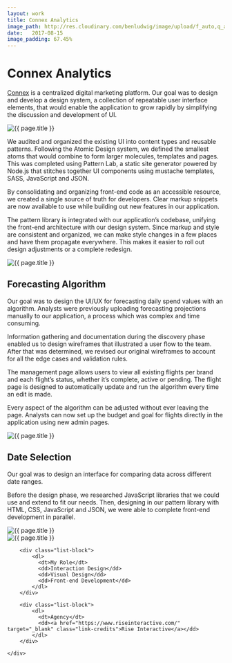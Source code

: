 ```yaml
---
layout: work
title: Connex Analytics
image_path: http://res.cloudinary.com/benludwig/image/upload/f_auto,q_auto/v1505315096/Connex-Concept-1_ceda7h.jpg
date:   2017-08-15
image_padding: 67.45%
---
```

<div class="grid-container">
<div class="grid">


<div class="grid-item">
  <div class="copy-block split revealblock">
  <div class="copy-left">
    <h1>Connex Analytics</h1>
    </div>
    <div class="copy-right">
    <p><a href="https://www.riseinteractive.com/connex/data-analytics-software" target="_blank" class="link-inline">Connex</a> is a centralized digital marketing platform. Our goal was to design and develop a design system, a collection of repeatable user interface elements, that would enable the application to grow rapidly by simplifying the discussion and development of UI.</p>
    </div>
  </div>
</div>


<div class="grid-item">
<div class="imgblock revealblock">
  <div class="signal"></div>
  <div class="imgfull">
  <img src="http://res.cloudinary.com/benludwig/image/upload/f_auto,q_auto/v1505315096/Connex-Concept-1_ceda7h.jpg" alt="{{ page.title }}" onload="imgLoaded(this)">
</div>
</div>
</div>

<div class="grid-item">
  <div class="copy-block split revealblock">
  <div class="copy-left">
    <p>We audited and organized the existing UI into content types and reusable patterns. Following the Atomic Design system, we defined the smallest atoms that would combine to form larger molecules, templates and pages. This was completed using Pattern Lab, a static site generator powered by Node.js that stitches together UI components using mustache templates, SASS, JavaScript and JSON.</p>
    <p>By consolidating and organizing front-end code as an accessible resource, we created a single source of truth for developers. Clear markup snippets are now available to use while building out new features in our application.</p>
    </div>
    <div class="copy-right">
    <p>The pattern library is integrated with our application’s codebase, unifying the front-end architecture with our design system. Since markup and style are consistent and organized, we can make style changes in a few places and have them propagate everywhere. This makes it easier to roll out design adjustments or a complete redesign.</p>
    </div>
  </div>
</div>

<div class="grid-item">
<div class="imgblock revealblock">
  <div class="signal"></div>
  <div class="imgfull">
  <img src="http://res.cloudinary.com/benludwig/image/upload/f_auto,q_auto/v1505315096/Connex-Concept-2_bv0xyd.jpg" alt="{{ page.title }}" onload="imgLoaded(this)">
</div>
</div>
</div>






<div class="grid-item">
  <div class="copy-block split revealblock">
  <div class="copy-left">
  <h2>Forecasting Algorithm</h2>
  </div>
  <div class="copy-right">
    <p>Our goal was to design the UI/UX for forecasting daily spend values with an algorithm. Analysts were previously uploading forecasting projections manually to our application, a process which was complex and time consuming.</p>
    <p>Information gathering and documentation during the discovery phase enabled us to design wireframes that illustrated a user flow to the team. After that was determined, we revised our original wireframes to account for all the edge cases and validation rules.</p>
    <p>The management page allows users to view all existing flights per brand and each flight’s status, whether it’s complete, active or pending. The flight page is designed to automatically update and run the algorithm every time an edit is made.</p>
    <p>Every aspect of the algorithm can be adjusted without ever leaving the page. Analysts can now set up the budget and goal for flights directly in the application using new admin pages.</p>
    </div>
  </div>
</div>

<div class="grid-item">
<div class="imgblock revealblock">
  <div class="signal"></div>
  <div class="imgfull">
  <img src="http://res.cloudinary.com/benludwig/image/upload/f_auto,q_auto/v1505269112/Connex-Budget-2_pksyd2.jpg" alt="{{ page.title }}" onload="imgLoaded(this)">
</div>
</div>
</div>


<div class="grid-item">
  <div class="copy-block split revealblock">
  <div class="copy-left">
    <h2>Date Selection</h2>
    </div>
    <div class="copy-right">
    <p>Our goal was to design an interface for comparing data across different date ranges.</p>
    <p>Before the design phase, we researched JavaScript libraries that we could use and extend to fit our needs. Then, designing in our pattern library with HTML, CSS, JavaScript and JSON, we were able to complete front-end development in parallel.</p>
    </div>
  </div>
</div>

<div class="grid-item">
<div class="imgblock revealblock">
  <div class="signal"></div>
  <div class="imgfull">
  <img src="http://res.cloudinary.com/benludwig/image/upload/f_auto,q_auto/v1505269080/Connex-Datepicker-3-Square_pzojhb.jpg" alt="{{ page.title }}" onload="imgLoaded(this)">
</div>
</div>
</div>




<div class="grid-item">
<div class="imgblock revealblock">
  <div class="signal"></div>
  <div class="imgfull">
  <img src="http://res.cloudinary.com/benludwig/image/upload/f_auto,q_auto/v1505269083/Connex-Datepicker-4-Square_o8ngar.jpg" alt="{{ page.title }}" onload="imgLoaded(this)">
</div>
</div>
</div>

<div class="grid-item">
  <div class="copy-block revealblock">
    <div class="list-blocks">

        <div class="list-block">
            <dl>
              <dt>My Role</dt>
              <dd>Interaction Design</dd>
              <dd>Visual Design</dd>
              <dd>Front-end Development</dd>
            </dl>
        </div>

        <div class="list-block">
            <dl>
              <dt>Agency</dt>
              <dd><a href="https://www.riseinteractive.com/" target="_blank" class="link-credits">Rise Interactive</a></dd>
            </dl>
        </div>

    </div>
  </div>
</div>










<!-- <div class="grid-item">
<div class="imgblock revealblock">
  <div class="signal"></div>
  <div class="imgfull">
  <img src="http://res.cloudinary.com/benludwig/image/upload/f_auto,q_auto/v1505269131/Connex-Pattern-2_dlepmj.jpg" alt="{{ page.title }}" onload="imgLoaded(this)">
</div>
</div>
</div> -->

<!-- <div class="grid-item">
<div class="imgblock revealblock">
  <div class="signal"></div>
  <div class="imgfull">
  <img src="http://res.cloudinary.com/benludwig/image/upload/f_auto,q_auto/v1505269138/Connex-Pattern-5_jfk6zp.jpg" alt="{{ page.title }}" onload="imgLoaded(this)">
</div>
</div>
</div> -->

<!-- <div class="grid-item">
<div class="imgblock revealblock">
  <div class="signal"></div>
  <div class="imgfull">
  <img src="http://res.cloudinary.com/benludwig/image/upload/f_auto,q_auto/v1505269109/Connex-Budget-1_nzsdu7.jpg" alt="{{ page.title }}" onload="imgLoaded(this)">
</div>
</div>
</div> -->


<!-- <div class="grid-item">
<div class="imgblock revealblock">
  <div class="signal"></div>
  <div class="imgfull">
  <img src="http://res.cloudinary.com/benludwig/image/upload/f_auto,q_auto/v1505269112/Connex-Budget-4_zvqnas.jpg" alt="{{ page.title }}" onload="imgLoaded(this)">
</div>
</div>
</div> -->

<!-- <div class="grid-item">
<div class="imgblock revealblock">
  <div class="signal"></div>
  <div class="imgfull">
  <img src="http://res.cloudinary.com/benludwig/image/upload/f_auto,q_auto/v1505269114/Connex-Budget-3_hxrvik.jpg" alt="{{ page.title }}" onload="imgLoaded(this)">
</div>
</div>
</div> -->

<!-- <div class="grid-item">
<div class="imgblock revealblock">
  <div class="signal"></div>
  <div class="imgfull">
  <img src="http://res.cloudinary.com/benludwig/image/upload/f_auto,q_auto/v1505269082/Connex-Datepicker-2-Square_vdc2fi.jpg" alt="{{ page.title }}" onload="imgLoaded(this)">
</div>
</div>
</div> -->

<!-- <div class="grid-item">
<div class="imgblock revealblock">
  <div class="signal"></div>
  <div class="imgfull">
  <img src="http://res.cloudinary.com/benludwig/image/upload/f_auto,q_auto/v1505161100/Connex-Datepicker-1-Square_cpsgp6.jpg" alt="{{ page.title }}" onload="imgLoaded(this)">
</div>
</div>
</div>

<div class="grid-item">
  <div class="copy-block revealblock">
    <p>The presets, custom date inputs and the calendar are all tightly coupled; changing one will update all three. Turning on compare dates is now inside the main panel, making it easier to enable.</p>
    <p>By the time the back-end and mid-tier developers were finished with the API, we had a fully designed piece of UI ready for integration. The process of comparing dates is now more intuitive and quicker to access.</p>
  </div>
</div> -->


</div>
</div>
